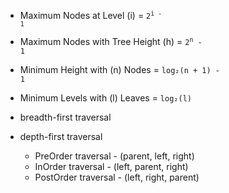 - Maximum Nodes at Level (i) = <code>2<sup>i - 1</sup></code>
- Maximum Nodes with Tree Height (h) = <code>2<sup>n</sup> - 1</code>
- Minimum Height with (n) Nodes = <code>log₂(n + 1) - 1</code>
- Minimum Levels with (l) Leaves = <code>log₂(l)</code>
  
- breadth-first traversal
- depth-first traversal
  - PreOrder traversal  - (parent, left, right)
  - InOrder traversal   - (left, parent, right)
  - PostOrder traversal - (left, right, parent)
